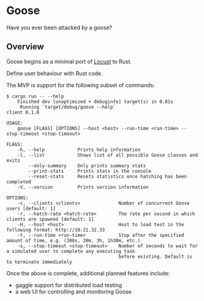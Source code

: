 # Goose

Have you ever been attacked by a goose?

## Overview

Goose begins as a minimal port of [Locust](https://locust.io/) to Rust.

Define user behaviour with Rust code.

The MVP is support for the following subset of commands:

```
$ cargo run -- --help
    Finished dev [unoptimized + debuginfo] target(s) in 0.01s
     Running `target/debug/goose --help`
client 0.1.0

USAGE:
    goose [FLAGS] [OPTIONS] --host <host> --run-time <run-time> --stop-timeout <stop-timeout>

FLAGS:
    -h, --help            Prints help information
    -l, --list            Shows list of all possible Goose classes and exits
        --only-summary    Only prints summary stats
        --print-stats     Prints stats in the console
        --reset-stats     Resets statistics once hatching has been completed
    -V, --version         Prints version information

OPTIONS:
    -c, --clients <clients>              Number of concurrent Goose users [default: 1]
    -r, --hatch-rate <hatch-rate>        The rate per second in which clients are spawned [default: 1]
    -H, --host <host>                    Host to load test in the following format: http://10.21.32.33
    -t, --run-time <run-time>            Stop after the specified amount of time, e.g. (300s, 20m, 3h, 1h30m, etc.)
    -s, --stop-timeout <stop-timeout>    Number of seconds to wait for a simulated user to complete any executing task
                                         before existing. Default is to terminate immediately
```

Once the above is complete, additional planned features include:
 - gaggle support for distributed load testing
 - a web UI for controlling and monitoring Goose
